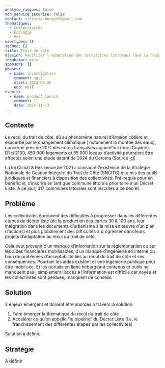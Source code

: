 ```yaml
---
analyse_risques: false
mon_service_securise: false
contact: victoria.bocquet@gmail.com
thematiques:
  - Collectivités
  - Écologie
  - Mer
usertypes: []
techno: []
title: Trait de côte
mission: Faciliter l'adaptation des territoires littoraux face au recul du trait de côte
incubator: mtes
sponsors: []
phases:
  - name: investigation
    comment: null
    start: 2024-06-26
    end: null
events:
  - name: product_launch
    comment: ''
    date: 2024-11-13
---
```

## Contexte

Le recul du trait de côte, dû au phénomène naturel d’érosion côtière et exacerbé par le changement climatique ( notamment la montée des eaux), concerne près de 20% des côtes françaises aujourd’hui (hors Guyane). D’ici 2100, 450 000 logements et 55 000 locaux d’activité pourraient être affectés selon une étude datant de 2024 du Cerema (Source [ici](https://www.adaptation-changement-climatique.gouv.fr/dossiers-thematiques/impacts/erosion-du-littoral)).

La loi Climat & Résilience de 2021 a consacré l'existence de la Stratégie Nationale de Gestion Intégrée du Trait de Côte (SNGITC) et a mis des outils juridiques et financiers à disposition des collectivités. Pré-requis pour en bénéficier, s’inscrire en tant que commune littorale prioritaire à un Décret Liste. A ce jour, 317 communes littorales sont inscrites à ce décret. 

## Problème

Les collectivités éprouvent des difficultés à progresser dans les différentes étapes du décret liste (de la production des cartes 30 & 100 ans, leur intégration dans les documents d’urbanisme à la mise en œuvre d’un plan d’actions) et plus globalement des difficultés à progresser dans leurs projets d’adaptation au recul du trait de côte. 

Cela peut provenir d’un manque d’information sur la réglementation ou sur les aides financières mobilisables, d’un manque d’ingénierie en interne ou bien de problèmes d’acceptabilité liés au recul du trait de côte et ses conséquences. Pourtant les aides existent et une ingénierie publique peut être mobilisée. Et les portails en ligne hébergeant contenus et outils ne manquent pas ; simplement l’accès à l’information est difficile car noyée et les collectivités sont perdues, manquent de conseils.

## Solution

2 enjeux émergent et doivent être abordés à travers la solution.
1. Faire émerger la thématique du recul du trait de côte
2. Accélérer ce qu’on appelle “le pipeline” du Décret Liste (i.e. le franchissement des différentes étapes par les collectivités)

Solution à définir.

## Stratégie

A définir